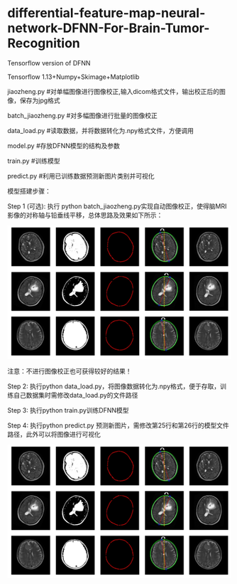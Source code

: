 # differential-feature-map-neural-network-DFNN-For-Brain-Tumor-Recognition
Tensorflow version of DFNN

Tensorflow 1.13+Numpy+Skimage+Matplotlib

jiaozheng.py #对单幅图像进行图像校正,输入dicom格式文件，输出校正后的图像，保存为jpg格式

batch_jiaozheng.py #对多幅图像进行批量的图像校正

data_load.py #读取数据，并将数据转化为.npy格式文件，方便调用

model.py #存放DFNN模型的结构及参数

train.py #训练模型

predict.py #利用已训练数据预测新图片类别并可视化

模型搭建步骤：

Step 1 (可选): 执行 python batch_jiaozheng.py实现自动图像校正，使得脑MRI影像的对称轴与铅垂线平移，总体思路及效果如下所示：

![Image text](https://github.com/hzluyali/differential-feature-map-neural-network-DFNN-/blob/main/1626449101(1).jpg)

注意：不进行图像校正也可获得较好的结果！

Step 2: 执行python data_load.py，将图像数据转化为.npy格式，便于存取，训练自己数据集时需修改data_load.py的文件路径

Step 3: 执行python train.py训练DFNN模型

Step 4: 执行python predict.py 预测新图片，需修改第25行和第26行的模型文件路径，此外可以将图像进行可视化

![Image text](https://github.com/hzluyali/differential-feature-map-neural-network-DFNN-/blob/main/1626449101(1).jpg)



